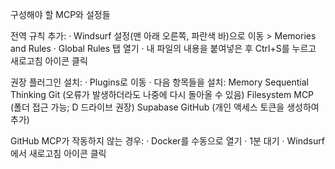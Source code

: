 구성해야 할 MCP와 설정들

전역 규칙 추가:
· Windsurf 설정(맨 아래 오른쪽, 파란색 바)으로 이동 > Memories and Rules
· Global Rules 탭 열기
· 내 파일의 내용을 붙여넣은 후 Ctrl+S를 누르고 새로고침 아이콘 클릭

권장 플러그인 설치:
· Plugins로 이동
· 다음 항목들을 설치:
Memory
Sequential Thinking
Git (오류가 발생하더라도 나중에 다시 돌아올 수 있음)
Filesystem MCP (폴더 접근 가능; D 드라이브 권장)
Supabase
GitHub (개인 액세스 토큰을 생성하여 추가)

GitHub MCP가 작동하지 않는 경우:
· Docker를 수동으로 열기
· 1분 대기
· Windsurf에서 새로고침 아이콘 클릭
